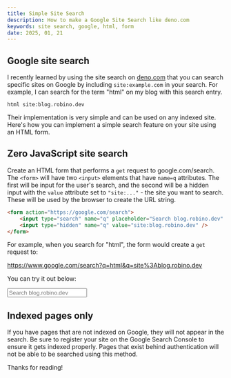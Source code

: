 ```yaml
---
title: Simple Site Search
description: How to make a Google Site Search like deno.com
keywords: site search, google, html, form
date: 2025, 01, 21
---
```


## Google site search

I recently learned by using the site search on [deno.com](https://deno.com) that you can search specific sites on Google by including `site:example.com` in your search. For example, I can search for the term "html" on my blog with this search entry.

`html site:blog.robino.dev`

Their implementation is very simple and can be used on any indexed site. Here's how you can implement a simple search feature on your site using an HTML form.

## Zero JavaScript site search

Create an HTML form that performs a `get` request to google.com/search. The `<form>` will have two `<input>` elements that have `name=q` attributes. The first will be input for the user's search, and the second will be a hidden input with the `value` attribute set to `"site:..."` - the site you want to search. These will be used by the browser to create the URL string.

```html
<form action="https://google.com/search">
	<input type="search" name="q" placeholder="Search blog.robino.dev" />
	<input type="hidden" name="q" value="site:blog.robino.dev" />
</form>
```

For example, when you search for "html", the form would create a `get` request to:

https://www.google.com/search?q=html&q=site%3Ablog.robino.dev

You can try it out below:

<form action="https://google.com/search" class="flex gap-4">
	<input type="search" name="q" placeholder="Search blog.robino.dev" />
	<input type="hidden" name="q" value="site:blog.robino.dev" />
</form>

## Indexed pages only

If you have pages that are not indexed on Google, they will not appear in the search. Be sure to register your site on the Google Search Console to ensure it gets indexed properly. Pages that exist behind authentication will not be able to be searched using this method.

Thanks for reading!
